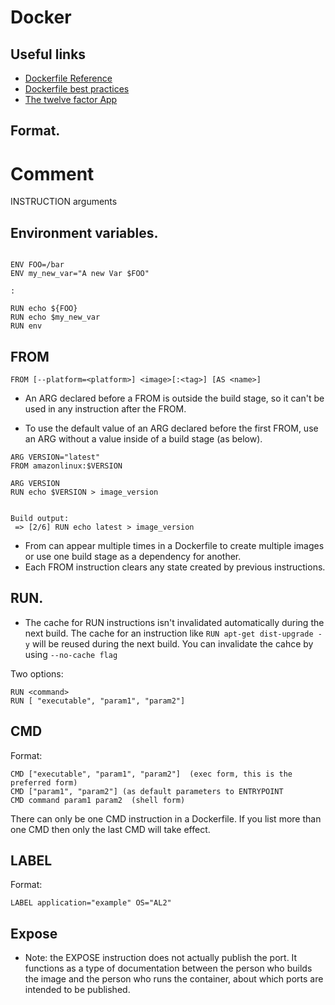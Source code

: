 # Docker


## Useful links

* [Dockerfile Reference](https://docs.docker.com/engine/reference/builder/)
* [Dockerfile best practices](https://docs.docker.com/develop/develop-images/dockerfile_best-practices/)
* [The twelve factor App](https://12factor.net/codebase)

## Format.

# Comment
INSTRUCTION arguments

## Environment variables.

```

ENV FOO=/bar
ENV my_new_var="A new Var $FOO"

:

RUN echo ${FOO}
RUN echo $my_new_var
RUN env

```

## FROM

```
FROM [--platform=<platform>] <image>[:<tag>] [AS <name>]

```

* An ARG declared before a FROM is outside the build stage, so it can't be used in any
  instruction after the FROM.

* To use the default value of an ARG declared before the first FROM, use an ARG
  without a value inside of a build stage (as below).

```
ARG VERSION="latest"
FROM amazonlinux:$VERSION

ARG VERSION
RUN echo $VERSION > image_version


Build output:
 => [2/6] RUN echo latest > image_version     
```
* From can appear multiple times in a Dockerfile to create multiple images or
  use one build stage as a dependency for another. 
* Each FROM instruction clears any state created by previous instructions.



## RUN.
* The cache for RUN instructions isn't invalidated automatically during the next build.
  The cache for an instruction like `RUN apt-get dist-upgrade -y` will be reused during
  the next build. You can invalidate the cahce by using `--no-cache flag`

Two options:

```
RUN <command>
RUN [ "executable", "param1", "param2"]
```


## CMD

Format:
```
CMD ["executable", "param1", "param2"]  (exec form, this is the preferred form)
CMD ["param1", "param2"] (as default parameters to ENTRYPOINT
CMD command param1 param2  (shell form)
```

There can only be one CMD instruction in a Dockerfile. If you list more than one CMD
then only the last CMD will take effect.

## LABEL

Format:

```
LABEL application="example" OS="AL2"
```

## Expose
* Note: the EXPOSE instruction does not actually publish the port. It functions as a 
  type of documentation between the person who builds the image and the person who
  runs the container, about which ports are intended to be published.





